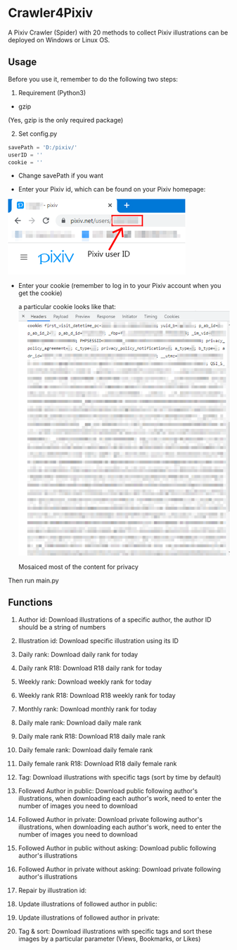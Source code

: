 # Crawler4Pixiv
A Pixiv Crawler (Spider) with 20 methods to collect Pixiv illustrations can be deployed on Windows or Linux OS.

## Usage

Before you use it, remember to do the following two steps:

1. Requirement (Python3)

- gzip

(Yes, gzip is the only required package)



2. Set config.py

```python
savePath = 'D:/pixiv/'
userID = ''
cookie = ''
```

- Change savePath if you want

- Enter your Pixiv id, which can be found on your Pixiv homepage: 

![image](https://github.com/Yuzi-Liang/Crawler4Pixiv/blob/main/image/1.png)

- Enter your cookie (remember to log in to your Pixiv account when you get the cookie)

  a particular cookie looks like that:
  ![image](https://github.com/Yuzi-Liang/Crawler4Pixiv/blob/main/image/2.png)

  Mosaiced most of the content for privacy



Then run main.py



## Functions

1. Author id:
Download illustrations of a specific author, the author ID should be a string of numbers
2. Illustration id:
Download specific illustration using its ID
3. Daily rank:
Download daily rank for today
4. Daily rank R18:
Download R18 daily rank for today
5. Weekly rank:
Download weekly rank for today
6. Weekly rank R18:
Download R18 weekly rank for today
7. Monthly rank:
Download monthly rank for today
8. Daily male rank:
Download daily male rank
9. Daily male rank R18:
Download R18 daily male rank
10. Daily female rank:
Download daily female rank
11. Daily female rank R18:
Download R18 daily female rank
12. Tag:
Download illustrations with specific tags (sort by time by default)
13. Followed Author in public:
Download public following author's illustrations, when downloading each author's work, need to enter the number of images you need to download
14. Followed Author in private:
Download private following author's illustrations, when downloading each author's work, need to enter the number of images you need to download
15. Followed Author in public without asking:
Download public following author's illustrations
16. Followed Author in private without asking:
Download private following author's illustrations
17. Repair by illustration id:

18. Update illustrations of followed author in public:

19. Update illustrations of followed author in private:

20. Tag & sort:
Download illustrations with specific tags and sort these images by a particular parameter (Views, Bookmarks, or Likes)
